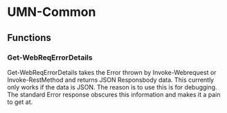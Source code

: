 # UMN-Common

## Functions

### Get-WebReqErrorDetails
Get-WebReqErrorDetails takes the  Error thrown by Invoke-Webrequest or Invoke-RestMethod and returns JSON Responsbody data.  This currently only works if the data is JSON.  The reason is to use this is for debugging.  The standard Error response obscures this information and makes it a pain to get at.